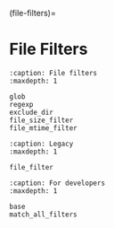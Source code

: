 (file-filters)=

# File Filters

```{toctree}
:caption: File filters
:maxdepth: 1

glob
regexp
exclude_dir
file_size_filter
file_mtime_filter
```

```{toctree}
:caption: Legacy
:maxdepth: 1

file_filter
```

```{toctree}
:caption: For developers
:maxdepth: 1

base
match_all_filters
```
